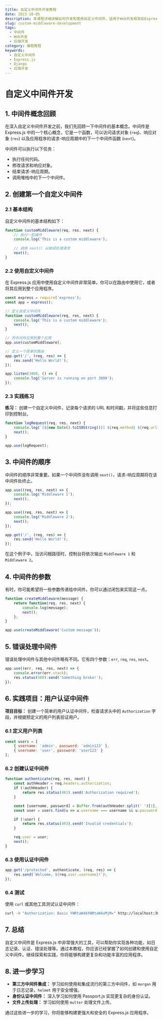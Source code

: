 ```yaml
---
title: 自定义中间件开发教程
date: 2023-10-05
description: 本课程详细讲解如何开发和使用自定义中间件，适用于Web开发框架如Express.js和Django。
slug: custom-middleware-development
tags:
  - 中间件
  - Web开发
  - 后端开发
category: 编程教程
keywords:
  - 自定义中间件
  - Express.js
  - Django
  - 后端开发
---
```


# 自定义中间件开发

## 1. 中间件概念回顾

在深入自定义中间件开发之前，我们先回顾一下中间件的基本概念。中间件是 Express.js 中的一个核心概念，它是一个函数，可以访问请求对象 (`req`)、响应对象 (`res`) 以及应用程序的请求-响应周期中的下一个中间件函数 (`next`)。

中间件可以执行以下任务：

- 执行任何代码。
- 修改请求和响应对象。
- 结束请求-响应周期。
- 调用堆栈中的下一个中间件。

## 2. 创建第一个自定义中间件

### 2.1 基本结构

自定义中间件的基本结构如下：

```javascript
function customMiddleware(req, res, next) {
    // 执行一些操作
    console.log('This is a custom middleware');
    
    // 调用 next() 以继续处理请求
    next();
}
```

### 2.2 使用自定义中间件

在 Express.js 应用中使用自定义中间件非常简单。你可以在路由中使用它，或者将其应用到整个应用程序。

```javascript
const express = require('express');
const app = express();

// 定义自定义中间件
function customMiddleware(req, res, next) {
    console.log('This is a custom middleware');
    next();
}

// 将中间件应用到整个应用
app.use(customMiddleware);

// 定义一个简单的路由
app.get('/', (req, res) => {
    res.send('Hello World!');
});

app.listen(3000, () => {
    console.log('Server is running on port 3000');
});
```

### 2.3 实践练习

**练习：** 创建一个自定义中间件，记录每个请求的 URL 和时间戳，并将这些信息打印到控制台。

```javascript
function logRequest(req, res, next) {
    console.log(`[${new Date().toISOString()}] ${req.method} ${req.url}`);
    next();
}

app.use(logRequest);
```

## 3. 中间件的顺序

中间件的顺序非常重要。如果一个中间件没有调用 `next()`，请求-响应周期将在该中间件处终止。

```javascript
app.use((req, res, next) => {
    console.log('Middleware 1');
    next();
});

app.use((req, res, next) => {
    console.log('Middleware 2');
    next();
});

app.get('/', (req, res) => {
    res.send('Hello World!');
});
```

在这个例子中，当访问根路径时，控制台将依次输出 `Middleware 1` 和 `Middleware 2`。

## 4. 中间件的参数

有时，你可能希望将一些参数传递给中间件。你可以通过闭包来实现这一点。

```javascript
function createMiddleware(message) {
    return function(req, res, next) {
        console.log(message);
        next();
    };
}

app.use(createMiddleware('Custom message'));
```

## 5. 错误处理中间件

错误处理中间件与其他中间件略有不同。它有四个参数：`err`, `req`, `res`, `next`。

```javascript
app.use((err, req, res, next) => {
    console.error(err.stack);
    res.status(500).send('Something broke!');
});
```

## 6. 实践项目：用户认证中间件

**项目目标：** 创建一个简单的用户认证中间件，检查请求头中的 `Authorization` 字段，并根据预定义的用户列表验证用户。

### 6.1 定义用户列表

```javascript
const users = [
    { username: 'admin', password: 'admin123' },
    { username: 'user', password: 'user123' }
];
```

### 6.2 创建认证中间件

```javascript
function authenticate(req, res, next) {
    const authHeader = req.headers.authorization;
    if (!authHeader) {
        return res.status(401).send('Authorization required');
    }

    const [username, password] = Buffer.from(authHeader.split(' ')[1], 'base64').toString().split(':');
    const user = users.find(u => u.username === username && u.password === password);

    if (!user) {
        return res.status(403).send('Invalid credentials');
    }

    req.user = user;
    next();
}
```

### 6.3 使用认证中间件

```javascript
app.get('/protected', authenticate, (req, res) => {
    res.send(`Welcome, ${req.user.username}!`);
});
```

### 6.4 测试

使用 `curl` 或其他工具测试认证中间件：

```bash
curl -H "Authorization: Basic YWRtaW46YWRtaW4xMjM=" http://localhost:3000/protected
```

## 7. 总结

自定义中间件是 Express.js 中非常强大的工具，可以帮助你实现各种功能，如日志记录、认证、错误处理等。通过本教程，你应该已经掌握了如何创建和使用自定义中间件。继续探索和实践，你将能够构建更复杂和功能丰富的应用程序。

## 8. 进一步学习

- **第三方中间件集成：** 学习如何使用和集成流行的第三方中间件，如 `morgan` 用于日志记录，`helmet` 用于安全增强。
- **身份认证中间件：** 深入学习如何使用 Passport.js 实现更复杂的身份认证。
- **文件上传处理：** 学习如何使用 `multer` 处理文件上传。

通过这些进一步的学习，你将能够构建更强大和安全的 Express.js 应用程序。